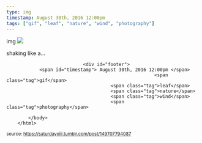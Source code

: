 ```yaml
---
type: img
timestamp: August 30th, 2016 12:00pm
tags: ["gif", "leaf", "nature", "wind", "photography"]
---
```

img
<img src="https://saturdayxiii.github.io/media/149707794087.gif"/>
                                                                                          
shaking like a&hellip;
 
                                    
                
                
                
                
                                <div id="footer">
                <span id="timestamp"> August 30th, 2016 12:00pm </span>
                                                          <span class="tag">gif</span>
                                          <span class="tag">leaf</span>
                                          <span class="tag">nature</span>
                                          <span class="tag">wind</span>
                                          <span class="tag">photography</span>
                                                    
            </body>
        </html>

        
<small>source: https://saturdayxiii.tumblr.com/post/149707794087</small>